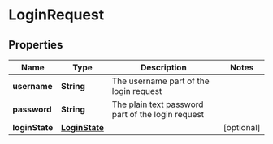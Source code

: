 # LoginRequest

## Properties
Name | Type | Description | Notes
------------ | ------------- | ------------- | -------------
**username** | **String** | The username part of the login request | 
**password** | **String** | The plain text password part of the login request | 
**loginState** | [**LoginState**](LoginState.md) |  |  [optional]
